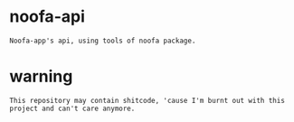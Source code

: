 # noofa-api
```
Noofa-app's api, using tools of noofa package.
```

# warning
```
This repository may contain shitcode, 'cause I'm burnt out with this project and can't care anymore.
```

